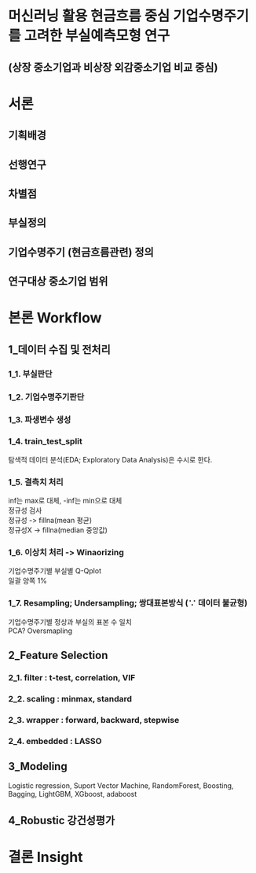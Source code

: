 머신러닝 활용 현금흐름 중심 기업수명주기를 고려한 부실예측모형 연구
====================
(상장 중소기업과 비상장 외감중소기업 비교 중심)
-----------------------------

# 서론
## 기획배경
## 선행연구
## 차별점
## 부실정의
## 기업수명주기 (현금흐름관련) 정의
## 연구대상 중소기업 범위

# 본론 Workflow
## 1_데이터 수집 및 전처리
### 1_1. 부실판단
### 1_2. 기업수명주기판단
### 1_3. 파생변수 생성
### 1_4. train_test_split
탐색적 데이터 분석(EDA; Exploratory Data Analysis)은 수시로 한다.
### 1_5. 결측치 처리
inf는 max로 대체, -inf는 min으로 대체   
정규성 검사   
정규성 -> fillna(mean 평균)   
정규성X -> fillna(median 중앙값)
### 1_6. 이상치 처리 -> Winaorizing
기업수명주기별 부실별 Q-Qplot   
일괄 양쪽 1%
### 1_7. Resampling; Undersampling; 쌍대표본방식 (∵ 데이터 불균형)
기업수명주기별 정상과 부실의 표본 수 일치   
PCA? Oversmapling

## 2_Feature Selection
### 2_1. filter : t-test, correlation, VIF
### 2_2. scaling : minmax, standard
### 2_3. wrapper : forward, backward, stepwise
### 2_4. embedded : LASSO

## 3_Modeling
Logistic regression, Suport Vector Machine, RandomForest, Boosting, Bagging, LightGBM, XGboost, adaboost
## 4_Robustic 강건성평가

# 결론 Insight
